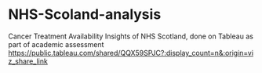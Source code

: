 # NHS-Scoland-analysis
Cancer Treatment Availability Insights of NHS Scotland, done on Tableau as part of academic assessment
https://public.tableau.com/shared/QQX59SPJC?:display_count=n&:origin=viz_share_link
